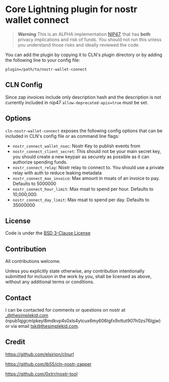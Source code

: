 # Core Lightning plugin for nostr wallet connect

> **Warning**
> This is an ALPHA implementation [NIP47](https://github.com/nostr-protocol/nips/blob/master/47.md), that has **both** privacy implications and risk of funds. You should not run this unless you understand those risks and ideally reviewed the code. 

You can add the plugin by copying it to CLN's plugin directory or by adding the following line to your config file:

```
plugin=/path/to/nostr-wallet-connect
```
## CLN Config

Since zap invoices include only description hash and the description is not currently included in nip47 `allow-deprecated-apis=true` must be set. 

## Options
`cln-nostr-wallet-connect` exposes the following config options that can be included in CLN's config file or as command line flags:
* `nostr_connect_wallet_nsec`: Nostr Key to publish events from
* `nostr_connect_client_secret`: This should not be your main secret key, you should create a new keypair as securely as possible as it can authorize spending funds.  
* `nostr_connect_relay`: Nostr relay to connect to. You should use a private relay with auth to reduce leaking metadata
* `nostr_connect_max_invoice`: Max amount in msats of an invoice to pay. Defaults to 5000000
* `nostr_connect_hour_limit`: Max msat to spend per hour. Defaults to 10,000,000.
* `nostr_connect_day_limit`: Max msat to spend per day. Defaults to 35000000

## License

Code is under the [BSD 3-Clause License](LICENSE-BSD-3)

## Contribution

All contributions welcome.

Unless you explicitly state otherwise, any contribution intentionally submitted for inclusion in the work by you, shall be licensed as above, without any additional terms or conditions.

## Contact

I can be contacted for comments or questions on nostr at _@thesimplekid.com (npub1qjgcmlpkeyl8mdkvp4s0xls4ytcux6my606tgfx9xttut907h0zs76lgjw) or via email tsk@thesimplekid.com.


## Credit
https://github.com/elsirion/clnurl

https://github.com/jb55/cln-nostr-zapper

https://github.com/0xtrr/nostr-tool
